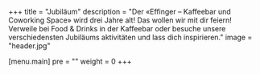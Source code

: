 +++
title = "Jubiläum"
description = "Der «Effinger – Kaffeebar und Coworking Space» wird drei Jahre alt! Das wollen wir mit dir feiern! Verweile bei Food & Drinks in der Kaffeebar oder besuche unsere verschiedensten Jubiläums­ aktivitäten und lass dich inspirieren."
image = "header.jpg"

[menu.main]
pre = "<i class='fa fa-birthday-cake'></i>"
weight = 0
+++
